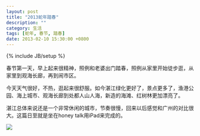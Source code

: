 ```yaml
---
layout: post
title: "2013蛇年踏春"
description: ""
category: 生活
tags: [蛇年, 春节, 踏春]
date: 2013-02-10 15:30:00 +0800
---
```

{% include JB/setup %}

春节第一天，早上起来很精神，照例和老婆出门踏春，照例从家里开始徒步逛，从家里到观海长廊，再到闹市区。

今天天气很好，不热，逛起来很舒服。如今湛江绿化更好了，景点更多了，渔港公园、海上城市、观海长廊到处都人山人海，新造的海滩、红树林更加漂亮了。

湛江总体来说还是一个非常休闲的城市，节奏很慢，回来以后感觉和广州的对比很大。这篇日至就是坐在honey talk用iPad来完成的。

![][1]

[1]: images/upload/20130210-1-tachun.jpg


